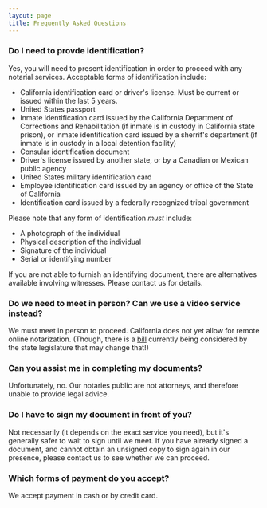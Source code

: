 ```yaml
---
layout: page
title: Frequently Asked Questions
---
```


### Do I need to provde identification?
Yes, you will need to present identification in order to proceed with any notarial services. Acceptable forms of identification include:
- California identification card or driver's license. Must be current or issued within the last 5 years.
- United States passport
- Inmate identification card issued by the California Department of Corrections and Rehabilitation (if inmate is in custody in California state prison), or inmate identification card issued by a sherrif's department (if inmate is in custody in a local detention facility)
- Consular identification document
- Driver's license issued by another state, or by a Canadian or Mexican public agency
- United States military identification card
- Employee identification card issued by an agency or office of the State of California
- Identification card issued by a federally recognized tribal government

Please note that any form of identification *must* include:
- A photograph of the individual
- Physical description of the individual
- Signature of the individual
- Serial or identifying number

If you are not able to furnish an identifying document, there are alternatives available involving witnesses. Please contact us for details.

### Do we need to meet in person? Can we use a video service instead?
We must meet in person to proceed. California does not yet allow for remote online notarization. (Though, there is a [bill](https://leginfo.legislature.ca.gov/faces/billTextClient.xhtml?bill_id=202120220AB1093) currently being considered by the state legislature that may change that!)

### Can you assist me in completing my documents?
Unfortunately, no. Our notaries public are not attorneys, and therefore unable to provide legal advice.

### Do I have to sign my document in front of you?
Not necessarily (it depends on the exact service you need), but it's generally safer to wait to sign until we meet. If you have already signed a document, and cannot obtain an unsigned copy to sign again in our presence, please contact us to see whether we can proceed.

### Which forms of payment do you accept?
We accept payment in cash or by credit card.
